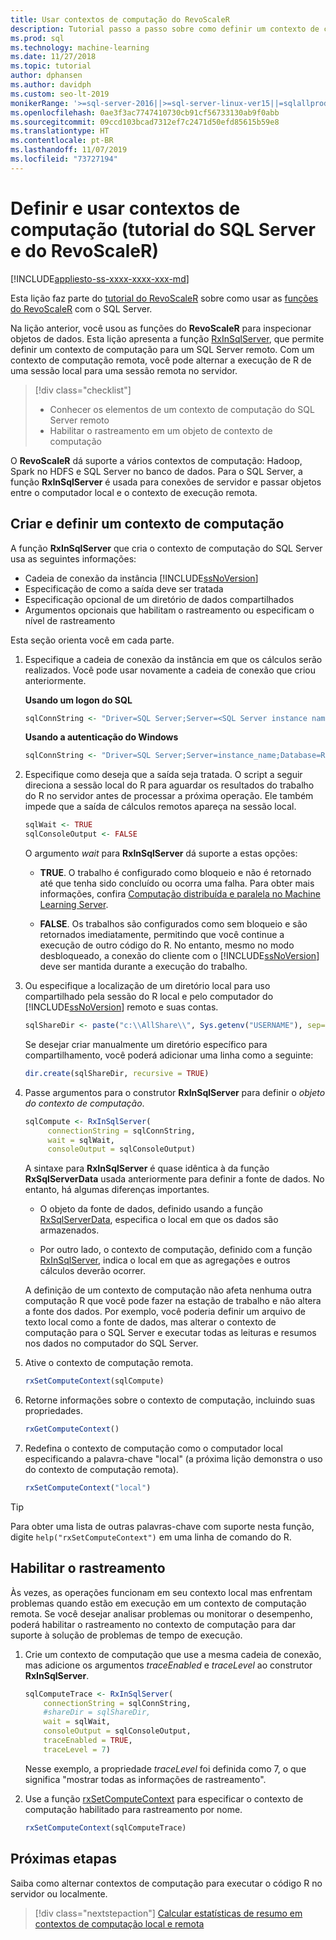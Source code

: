 ```yaml
---
title: Usar contextos de computação do RevoScaleR
description: Tutorial passo a passo sobre como definir um contexto de computação usando a linguagem R no SQL Server.
ms.prod: sql
ms.technology: machine-learning
ms.date: 11/27/2018
ms.topic: tutorial
author: dphansen
ms.author: davidph
ms.custom: seo-lt-2019
monikerRange: '>=sql-server-2016||>=sql-server-linux-ver15||=sqlallproducts-allversions'
ms.openlocfilehash: 0ae3f3ac7747410730cb91cf56733130ab9f0abb
ms.sourcegitcommit: 09ccd103bcad7312ef7c2471d50efd85615b59e8
ms.translationtype: HT
ms.contentlocale: pt-BR
ms.lasthandoff: 11/07/2019
ms.locfileid: "73727194"
---
```

# <a name="define-and-use-compute-contexts-sql-server-and-revoscaler-tutorial"></a>Definir e usar contextos de computação (tutorial do SQL Server e do RevoScaleR)
[!INCLUDE[appliesto-ss-xxxx-xxxx-xxx-md](../../includes/appliesto-ss-xxxx-xxxx-xxx-md.md)]

Esta lição faz parte do [tutorial do RevoScaleR](deepdive-data-science-deep-dive-using-the-revoscaler-packages.md) sobre como usar as [funções do RevoScaleR](https://docs.microsoft.com/machine-learning-server/r-reference/revoscaler/revoscaler) com o SQL Server.

Na lição anterior, você usou as funções do **RevoScaleR** para inspecionar objetos de dados. Esta lição apresenta a função [RxInSqlServer](https://docs.microsoft.com/machine-learning-server/r-reference/revoscaler/rxinsqlserver), que permite definir um contexto de computação para um SQL Server remoto. Com um contexto de computação remota, você pode alternar a execução de R de uma sessão local para uma sessão remota no servidor. 

> [!div class="checklist"]
> * Conhecer os elementos de um contexto de computação do SQL Server remoto
> * Habilitar o rastreamento em um objeto de contexto de computação

O **RevoScaleR** dá suporte a vários contextos de computação: Hadoop, Spark no HDFS e SQL Server no banco de dados. Para o SQL Server, a função **RxInSqlServer** é usada para conexões de servidor e passar objetos entre o computador local e o contexto de execução remota.

## <a name="create-and-set-a-compute-context"></a>Criar e definir um contexto de computação

A função **RxInSqlServer** que cria o contexto de computação do SQL Server usa as seguintes informações:

+ Cadeia de conexão da instância [!INCLUDE[ssNoVersion](../../includes/ssnoversion-md.md)]
+ Especificação de como a saída deve ser tratada
+ Especificação opcional de um diretório de dados compartilhados
+ Argumentos opcionais que habilitam o rastreamento ou especificam o nível de rastreamento

Esta seção orienta você em cada parte.

1. Especifique a cadeia de conexão da instância em que os cálculos serão realizados. Você pode usar novamente a cadeia de conexão que criou anteriormente.

    **Usando um logon do SQL**

    ```R
    sqlConnString <- "Driver=SQL Server;Server=<SQL Server instance name>; Database=<database name>;Uid=<SQL user nme>;Pwd=<password>"
      ```

    **Usando a autenticação do Windows**

    ```R
    sqlConnString <- "Driver=SQL Server;Server=instance_name;Database=RevoDeepDive;Trusted_Connection=True"
    ```
    
2. Especifique como deseja que a saída seja tratada. O script a seguir direciona a sessão local do R para aguardar os resultados do trabalho do R no servidor antes de processar a próxima operação. Ele também impede que a saída de cálculos remotos apareça na sessão local.
  
    ```R
    sqlWait <- TRUE
    sqlConsoleOutput <- FALSE
    ```
  
    O argumento *wait* para **RxInSqlServer** dá suporte a estas opções:
  
    -   **TRUE**. O trabalho é configurado como bloqueio e não é retornado até que tenha sido concluído ou ocorra uma falha.  Para obter mais informações, confira [Computação distribuída e paralela no Machine Learning Server](https://docs.microsoft.com/machine-learning-server/r/how-to-revoscaler-distributed-computing).
  
    -   **FALSE**. Os trabalhos são configurados como sem bloqueio e são retornados imediatamente, permitindo que você continue a execução de outro código do R. No entanto, mesmo no modo desbloqueado, a conexão do cliente com o [!INCLUDE[ssNoVersion](../../includes/ssnoversion-md.md)] deve ser mantida durante a execução do trabalho.

3. Ou especifique a localização de um diretório local para uso compartilhado pela sessão do R local e pelo computador do [!INCLUDE[ssNoVersion](../../includes/ssnoversion-md.md)] remoto e suas contas.

    ```R
    sqlShareDir <- paste("c:\\AllShare\\", Sys.getenv("USERNAME"), sep="")
    ```
    
   Se desejar criar manualmente um diretório específico para compartilhamento, você poderá adicionar uma linha como a seguinte:

    ```R
    dir.create(sqlShareDir, recursive = TRUE)
    ```

4. Passe argumentos para o construtor **RxInSqlServer** para definir o *objeto do contexto de computação*.

    ```R
    sqlCompute <- RxInSqlServer(  
         connectionString = sqlConnString,
         wait = sqlWait,
         consoleOutput = sqlConsoleOutput)
    ```
    
    A sintaxe para **RxInSqlServer** é quase idêntica à da função **RxSqlServerData** usada anteriormente para definir a fonte de dados. No entanto, há algumas diferenças importantes.
      
    - O objeto da fonte de dados, definido usando a função [RxSqlServerData](https://docs.microsoft.com/machine-learning-server/r-reference/revoscaler/rxsqlserverdata), especifica o local em que os dados são armazenados.
    
    - Por outro lado, o contexto de computação, definido com a função [RxInSqlServer](https://docs.microsoft.com/machine-learning-server/r-reference/revoscaler/rxinsqlserver), indica o local em que as agregações e outros cálculos deverão ocorrer.
    
    A definição de um contexto de computação não afeta nenhuma outra computação R que você pode fazer na estação de trabalho e não altera a fonte dos dados. Por exemplo, você poderia definir um arquivo de texto local como a fonte de dados, mas alterar o contexto de computação para o SQL Server e executar todas as leituras e resumos nos dados no computador do SQL Server.

5. Ative o contexto de computação remota.

    ```R
    rxSetComputeContext(sqlCompute)
    ```

6. Retorne informações sobre o contexto de computação, incluindo suas propriedades.

    ```R
    rxGetComputeContext()
    ```

7. Redefina o contexto de computação como o computador local especificando a palavra-chave "local" (a próxima lição demonstra o uso do contexto de computação remota).

    ```R
    rxSetComputeContext("local")
    ```

> [!Tip]
> Para obter uma lista de outras palavras-chave com suporte nesta função, digite `help("rxSetComputeContext")` em uma linha de comando do R.

## <a name="enable-tracing"></a>Habilitar o rastreamento

Às vezes, as operações funcionam em seu contexto local mas enfrentam problemas quando estão em execução em um contexto de computação remota. Se você desejar analisar problemas ou monitorar o desempenho, poderá habilitar o rastreamento no contexto de computação para dar suporte à solução de problemas de tempo de execução.

1. Crie um contexto de computação que use a mesma cadeia de conexão, mas adicione os argumentos *traceEnabled* e *traceLevel* ao construtor **RxInSqlServer**.

    ```R
    sqlComputeTrace <- RxInSqlServer(
        connectionString = sqlConnString,
        #shareDir = sqlShareDir,
        wait = sqlWait,
        consoleOutput = sqlConsoleOutput,
        traceEnabled = TRUE,
        traceLevel = 7)
    ```
  
   Nesse exemplo, a propriedade *traceLevel* foi definida como 7, o que significa "mostrar todas as informações de rastreamento".

2. Use a função [rxSetComputeContext](https://docs.microsoft.com/machine-learning-server/r-reference/revoscaler/rxsetcomputecontext) para especificar o contexto de computação habilitado para rastreamento por nome.

    ```R
    rxSetComputeContext(sqlComputeTrace)
    ```

## <a name="next-steps"></a>Próximas etapas

Saiba como alternar contextos de computação para executar o código R no servidor ou localmente.

> [!div class="nextstepaction"]
> [Calcular estatísticas de resumo em contextos de computação local e remota](../../advanced-analytics/tutorials/deepdive-create-and-run-r-scripts.md)